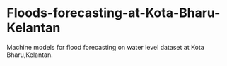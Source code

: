 # Floods-forecasting-at-Kota-Bharu-Kelantan
Machine models for flood forecasting on water level dataset at Kota Bharu,Kelantan.
